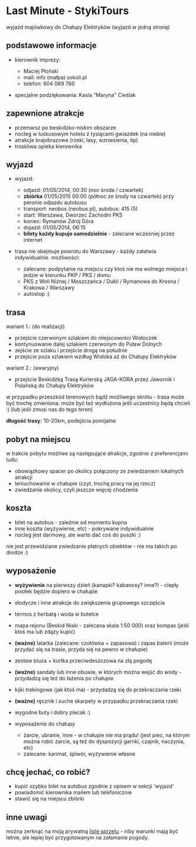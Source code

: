 Last Minute - StykiTours
========================

wyjazd majówkowy do Chałupy Elektryków (wyjazd w jedną stronę)

podstawowe informacje
---------------------

* kierownik imprezy:
	* Maciej Płoński
	* mail: info (małpa) sokoli.pl
	* telefon: 604 069 760

* specjalne podziękowania: Kasia "Maryna" Cieślak

zapewnione atrakcje
-------------------

* przemarsz po beskidzko-niskim obszarze
* nocleg w luskusowym hotelu z tysiącami gwiazdek (na niebie)
* atrakcje krajobrazowe (rzeki, lasy, wzniesienia, itp)
* troskliwa opieka kierownika

wyjazd
------

* wyjazd:
	* odjazd: 01/05/2014, 00:30 (noc środa / czwartek)
	* **zbiórka** 01/05/2015 00:00 (północ ze środy na czwartek) przy peronie odjazdu autobusu
	* transport: neobus (neobus.pl), autobus: 415 (5)
	* start: Warszawa, Dworzec Zachodni PKS
	* koniec: Rymanów Zdrój Góra
	* dojazd: 01/05/2014, 06:15
	* **bilety każdy kupuje samodzielnie** - zalecane wcześniej przez internet

* trasa nie obejmuje powrotu do Warszawy - każdy załatwia indywidualnie. możliwości:
	* zalecane: podpytanie na miejscu czy ktoś nie ma wolnego miejsca i jedzie w kierunku PKP / PKS / domu
	* PKS z Woli Niżnej / Moszczańca / Dukli / Rymanowa do Krosna / Krakowa / Warszawy
	* autostop :)

trasa
-----

wariant 1.: (do realizacji)
* przejście czerwonym szlakiem do miejscowości Wisłoczek
* kontynuowanie dalej szlakiem czerwonym do Puław Dolnych
* zejście ze szlaku i przejście drogą na południe
* przejście poza szlakiem wzdług Wisłoka aż do Chałupy Elektryków

wariant 2.: (awaryjny)
* przejście Beskidzką Trasą Kurierską JAGA-KORA przez Jawornik i Polańską do Chałupy Elektryków

w przypadku przeszkód terenowych bądź możliwego skrótu - trasa może być trochę zmieniona. może być też wydłużona jeśli uczestnicy będą chcieli :) (lub jeśli zmusi nas do tego teren)

**długość trasy:** 10-20km, podejścia pomijalne

pobyt na miejscu
----------------

w trakcie pobytu możliwe są następujące atrakcje, zgodnie z preferencjami ludu:
* obowiązkowy spacer po okolicy połączony ze zwiedzaniem lokalnych atrakcji
* leniuchowanie w chałupie (czyt. trochę pracy na jej rzecz)
* zwiedzanie okolicy, czyli jeszcze więcej chodzenia

koszta
------

* bilet na autobus - zależnie od momentu kupna
* inne koszta (wyżywienie, etc) - pokrywane indywidualnie
* nocleg jest darmowy, ale warto dać coś do puszki :)

nie jest przewidziane zwiedzanie płatnych obiektów - nie ma takich po drodze :)

wyposażenie
-----------

* **wyżywienie** na pierwszy dzień (kanapki? kabanosy? inne?) - ciepły posiłek będzie dopiero w chałupie
* słodycze i inne atrakcje do zwiększenia grupowego szczęścia
* termos z herbatą i woda w butelce
* mapa rejonu (Beskid Niski - zalecana skala 1:50 000) oraz kompas (jeśli ktoś ma lub zdąży kupić)
* **(ważne)** latarka (zalecane: czołówka + zapasowa) i zapas baterii (może przydać się na trasie, przyda się na pewno w chałupie)
* zestaw bluza + kurtka przeciwdeszczowa na złą pogodę
* **(ważne)** sandały lub inne obuwie, w których można wejść do wody - przydadzą się też do łażenia po chałupie
* kijki trekingowe (jak ktoś ma) - przydadzą się do przekraczania rzeki
* **(ważne)** ręcznik i suche skarpety w przypadku przekraczania rzeki
* wygodne buty i dobry plecak :)


* wyposażenie do chałupy
	* żarcie, ubranie, inne - w chałupie nie ma prądu! (jest piec, na którym można robić żarcie, są też do dyspozycji garnki, czajnik, naczynia, etc)
	* zalecane: karimat, śpiwór, wyżywienie własne

chcę jechać, co robić?
----------------------

* kupić szybko bilet na autobus zgodnie z opisem w sekcji 'wyjazd'
* powiadomić kierownika mailem lub telefonicznie
* stawić się na miejscu zbiórki

inne uwagi
----------

można zerknąć na moją prywatną [listę sprzętu](/sprzet) - niby warunki mają być letnie, ale lepiej być przygotowanym na załamanie pogody.

